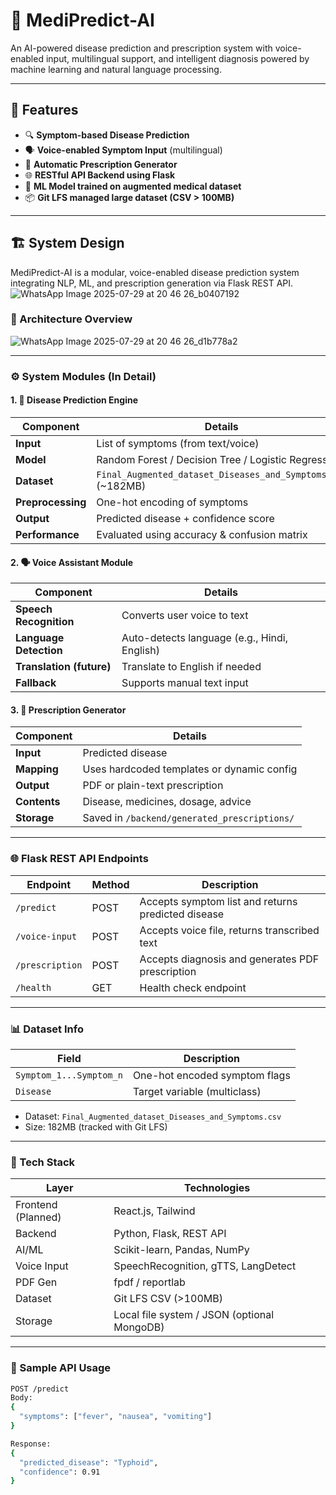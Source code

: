 # 🧠 MediPredict-AI

An AI-powered disease prediction and prescription system with voice-enabled input, multilingual support, and intelligent diagnosis powered by machine learning and natural language processing.

---

## 🚀 Features

- 🔍 **Symptom-based Disease Prediction**
- 🗣️ **Voice-enabled Symptom Input** (multilingual)
- 📝 **Automatic Prescription Generator**
- 🌐 **RESTful API Backend using Flask**
- 🤖 **ML Model trained on augmented medical dataset**
- 📦 **Git LFS managed large dataset (CSV > 100MB)**

---

## 🏗️ System Design

MediPredict-AI is a modular, voice-enabled disease prediction system integrating NLP, ML, and prescription generation via Flask REST API.
![WhatsApp Image 2025-07-29 at 20 46 26_b0407192](https://github.com/user-attachments/assets/c0d70938-8e0c-4f32-bda5-195da5f3a38d)

### 🔄 Architecture Overview

![WhatsApp Image 2025-07-29 at 20 46 26_d1b778a2](https://github.com/user-attachments/assets/80b2bcd7-1656-4c54-b03d-ed5de351b302)

---

### ⚙️ System Modules (In Detail)

#### 1. 🧠 Disease Prediction Engine

| Component       | Details |
|----------------|---------|
| **Input**      | List of symptoms (from text/voice) |
| **Model**      | Random Forest / Decision Tree / Logistic Regression |
| **Dataset**    | `Final_Augmented_dataset_Diseases_and_Symptoms.csv` (~182MB) |
| **Preprocessing** | One-hot encoding of symptoms |
| **Output**     | Predicted disease + confidence score |
| **Performance**| Evaluated using accuracy & confusion matrix |

#### 2. 🗣️ Voice Assistant Module

| Component | Details |
|----------|---------|
| **Speech Recognition** | Converts user voice to text |
| **Language Detection** | Auto-detects language (e.g., Hindi, English) |
| **Translation (future)** | Translate to English if needed |
| **Fallback** | Supports manual text input |

#### 3. 📝 Prescription Generator

| Component         | Details |
|------------------|---------|
| **Input**        | Predicted disease |
| **Mapping**      | Uses hardcoded templates or dynamic config |
| **Output**       | PDF or plain-text prescription |
| **Contents**     | Disease, medicines, dosage, advice |
| **Storage**      | Saved in `/backend/generated_prescriptions/` |

---

### 🌐 Flask REST API Endpoints

| Endpoint | Method | Description |
|----------|--------|-------------|
| `/predict` | POST | Accepts symptom list and returns predicted disease |
| `/voice-input` | POST | Accepts voice file, returns transcribed text |
| `/prescription` | POST | Accepts diagnosis and generates PDF prescription |
| `/health` | GET | Health check endpoint |

---

### 📊 Dataset Info

| Field | Description |
|-------|-------------|
| `Symptom_1...Symptom_n` | One-hot encoded symptom flags |
| `Disease` | Target variable (multiclass) |

- Dataset: `Final_Augmented_dataset_Diseases_and_Symptoms.csv`
- Size: 182MB (tracked with Git LFS)

---

### 🧠 Tech Stack

| Layer         | Technologies                                |
|---------------|---------------------------------------------|
| Frontend (Planned) | React.js, Tailwind                     |
| Backend        | Python, Flask, REST API                    |
| AI/ML          | Scikit-learn, Pandas, NumPy                |
| Voice Input    | SpeechRecognition, gTTS, LangDetect        |
| PDF Gen        | fpdf / reportlab                           |
| Dataset        | Git LFS CSV (>100MB)                       |
| Storage        | Local file system / JSON (optional MongoDB) |

---

### 🧪 Sample API Usage

```bash
POST /predict
Body:
{
  "symptoms": ["fever", "nausea", "vomiting"]
}

Response:
{
  "predicted_disease": "Typhoid",
  "confidence": 0.91
}
